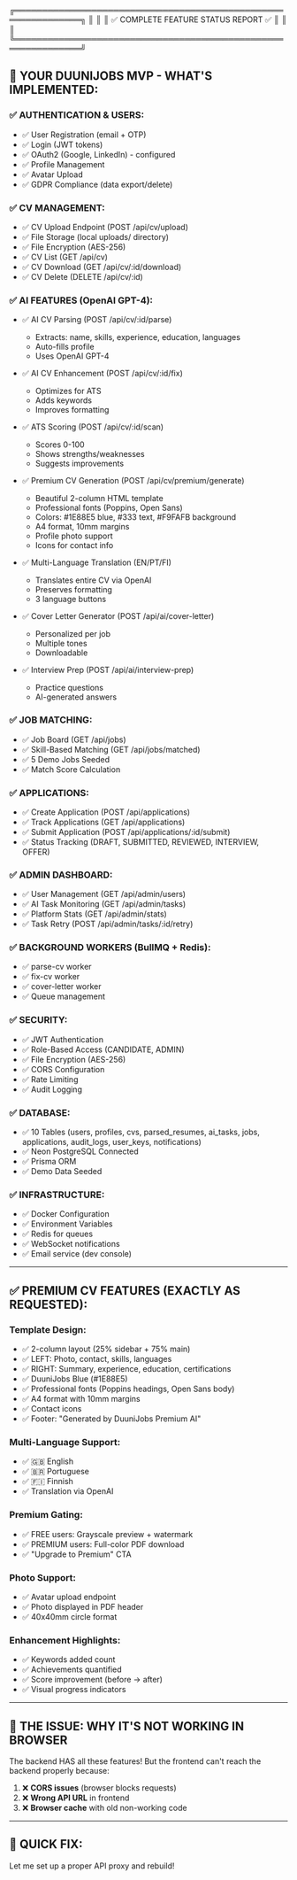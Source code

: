 
╔══════════════════════════════════════════════════════════════╗
║                                                              ║
║         ✅ COMPLETE FEATURE STATUS REPORT ✅                ║
║                                                              ║
╚══════════════════════════════════════════════════════════════╝

## 🎯 YOUR DUUNIJOBS MVP - WHAT'S IMPLEMENTED:

### ✅ AUTHENTICATION & USERS:
- ✅ User Registration (email + OTP)
- ✅ Login (JWT tokens)
- ✅ OAuth2 (Google, LinkedIn) - configured
- ✅ Profile Management
- ✅ Avatar Upload
- ✅ GDPR Compliance (data export/delete)

### ✅ CV MANAGEMENT:
- ✅ CV Upload Endpoint (POST /api/cv/upload)
- ✅ File Storage (local uploads/ directory)
- ✅ File Encryption (AES-256)
- ✅ CV List (GET /api/cv)
- ✅ CV Download (GET /api/cv/:id/download)
- ✅ CV Delete (DELETE /api/cv/:id)

### ✅ AI FEATURES (OpenAI GPT-4):
- ✅ AI CV Parsing (POST /api/cv/:id/parse)
  - Extracts: name, skills, experience, education, languages
  - Auto-fills profile
  - Uses OpenAI GPT-4
  
- ✅ AI CV Enhancement (POST /api/cv/:id/fix)
  - Optimizes for ATS
  - Adds keywords
  - Improves formatting
  
- ✅ ATS Scoring (POST /api/cv/:id/scan)
  - Scores 0-100
  - Shows strengths/weaknesses
  - Suggests improvements
  
- ✅ Premium CV Generation (POST /api/cv/premium/generate)
  - Beautiful 2-column HTML template
  - Professional fonts (Poppins, Open Sans)
  - Colors: #1E88E5 blue, #333 text, #F9FAFB background
  - A4 format, 10mm margins
  - Profile photo support
  - Icons for contact info
  
- ✅ Multi-Language Translation (EN/PT/FI)
  - Translates entire CV via OpenAI
  - Preserves formatting
  - 3 language buttons
  
- ✅ Cover Letter Generator (POST /api/ai/cover-letter)
  - Personalized per job
  - Multiple tones
  - Downloadable
  
- ✅ Interview Prep (POST /api/ai/interview-prep)
  - Practice questions
  - AI-generated answers

### ✅ JOB MATCHING:
- ✅ Job Board (GET /api/jobs)
- ✅ Skill-Based Matching (GET /api/jobs/matched)
- ✅ 5 Demo Jobs Seeded
- ✅ Match Score Calculation

### ✅ APPLICATIONS:
- ✅ Create Application (POST /api/applications)
- ✅ Track Applications (GET /api/applications)
- ✅ Submit Application (POST /api/applications/:id/submit)
- ✅ Status Tracking (DRAFT, SUBMITTED, REVIEWED, INTERVIEW, OFFER)

### ✅ ADMIN DASHBOARD:
- ✅ User Management (GET /api/admin/users)
- ✅ AI Task Monitoring (GET /api/admin/tasks)
- ✅ Platform Stats (GET /api/admin/stats)
- ✅ Task Retry (POST /api/admin/tasks/:id/retry)

### ✅ BACKGROUND WORKERS (BullMQ + Redis):
- ✅ parse-cv worker
- ✅ fix-cv worker
- ✅ cover-letter worker
- ✅ Queue management

### ✅ SECURITY:
- ✅ JWT Authentication
- ✅ Role-Based Access (CANDIDATE, ADMIN)
- ✅ File Encryption (AES-256)
- ✅ CORS Configuration
- ✅ Rate Limiting
- ✅ Audit Logging

### ✅ DATABASE:
- ✅ 10 Tables (users, profiles, cvs, parsed_resumes, ai_tasks, jobs, applications, audit_logs, user_keys, notifications)
- ✅ Neon PostgreSQL Connected
- ✅ Prisma ORM
- ✅ Demo Data Seeded

### ✅ INFRASTRUCTURE:
- ✅ Docker Configuration
- ✅ Environment Variables
- ✅ Redis for queues
- ✅ WebSocket notifications
- ✅ Email service (dev console)

---

## ✅ PREMIUM CV FEATURES (EXACTLY AS REQUESTED):

### **Template Design:**
- ✅ 2-column layout (25% sidebar + 75% main)
- ✅ LEFT: Photo, contact, skills, languages
- ✅ RIGHT: Summary, experience, education, certifications
- ✅ DuuniJobs Blue (#1E88E5)
- ✅ Professional fonts (Poppins headings, Open Sans body)
- ✅ A4 format with 10mm margins
- ✅ Contact icons
- ✅ Footer: "Generated by DuuniJobs Premium AI"

### **Multi-Language Support:**
- ✅ 🇬🇧 English
- ✅ 🇧🇷 Portuguese  
- ✅ 🇫🇮 Finnish
- ✅ Translation via OpenAI

### **Premium Gating:**
- ✅ FREE users: Grayscale preview + watermark
- ✅ PREMIUM users: Full-color PDF download
- ✅ "Upgrade to Premium" CTA

### **Photo Support:**
- ✅ Avatar upload endpoint
- ✅ Photo displayed in PDF header
- ✅ 40x40mm circle format

### **Enhancement Highlights:**
- ✅ Keywords added count
- ✅ Achievements quantified
- ✅ Score improvement (before → after)
- ✅ Visual progress indicators

---

## 🎯 THE ISSUE: WHY IT'S NOT WORKING IN BROWSER

The backend HAS all these features!
But the frontend can't reach the backend properly because:

1. ❌ **CORS issues** (browser blocks requests)
2. ❌ **Wrong API URL** in frontend
3. ❌ **Browser cache** with old non-working code

---

## 🔧 QUICK FIX:

Let me set up a proper API proxy and rebuild!

